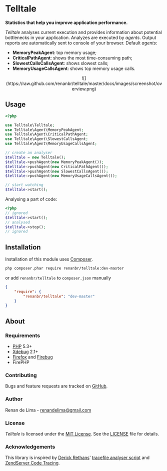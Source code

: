 # Telltale

__Statistics that help you improve application performance.__

_Telltale_ analyses current execution and provides information about potential
bottlenecks in your application. Analyzes are executed by _agents_. Output
reports are automatically sent to console of your browser. Default _agents_:

- __MemoryPeakAgent__: top memory usage;
- __CriticalPathAgent__: shows the most time-consuming path;
- __SlowestCallsCallsAgent__: shows slowest calls;
- __MemoryUsageCallsAgent__: shows top memory usage calls.

<p align="center">
![](https://raw.github.com/renanbr/telltale/master/docs/images/screenshot/overview.png)
<p>

## Usage

```php
<?php

use Telltale\Telltale;
use Telltale\Agent\MemoryPeakAgent;
use Telltale\Agent\CriticalPathAgent;
use Telltale\Agent\SlowestCallsAgent;
use Telltale\Agent\MemoryUsageCallsAgent;

// create an analyser
$telltale = new Telltale();
$telltale->pushAgent(new MemoryPeakAgent());
$telltale->pushAgent(new CriticalPathAgent());
$telltale->pushAgent(new SlowestCallsAgent());
$telltale->pushAgent(new MemoryUsageCallsAgent());

// start watching
$telltale->start();

```

Analysing a part of code:

```php
<?php
// ignored
$telltale->start();
// analysed
$telltale->stop();
// ignored
```

## Installation

Installation of this module uses [Composer](http://getcomposer.org/).

```sh
php composer.phar require renanbr/telltale:dev-master
```
or add `renanbr/telltale` to `composer.json` manually
``` json
{
    "require": {
        "renanbr/telltale": "dev-master"
    }
}
```

## About

### Requirements

- [PHP](http://php.net) 5.3+
- [Xdebug](http://xdebug.org/docs/install) 2.1+
- [Firefox](https://addons.mozilla.org/en-US/firefox/addon/firebug/) and [Firebug](https://addons.mozilla.org/en-US/firefox/addon/firephp/)
- FirePHP

### Contributing

Bugs and feature requests are tracked on [GitHub](https://github.com/renanbr/telltale/issues).

### Author

Renan de Lima - <renandelima@gmail.com>

### License

_Telltale_ is licensed under the [MIT License](http://opensource.org/licenses/MIT).
See the [LICENSE](https://github.com/renanbr/telltale/blob/master/LICENSE) file
for details.

### Acknowledgements

This library is inspired by [Derick Rethans](https://github.com/derickr)'
[tracefile analyser script](http://derickrethans.nl/xdebug-and-tracing-memory-usage.html)
and [ZendServer Code Tracing](https://www.zend.com/en/products/server/zend-server-code-tracing).
